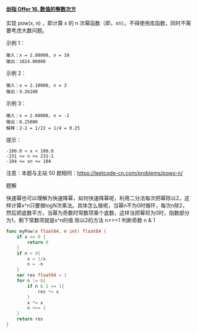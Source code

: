 #### [剑指 Offer 16. 数值的整数次方](https://leetcode.cn/problems/shu-zhi-de-zheng-shu-ci-fang-lcof/)

实现 pow(x, n) ，即计算 x 的 n 次幂函数（即，xn）。不得使用库函数，同时不需要考虑大数问题。

 

示例 1：

```
输入：x = 2.00000, n = 10
输出：1024.00000
```

示例 2：

```
输入：x = 2.10000, n = 3
输出：9.26100
```

示例 3：

```
输入：x = 2.00000, n = -2
输出：0.25000
解释：2-2 = 1/22 = 1/4 = 0.25
```


提示：

```
-100.0 < x < 100.0
-231 <= n <= 231-1
-104 <= xn <= 104
```


注意：本题与主站 50 题相同：https://leetcode-cn.com/problems/powx-n/



题解

快速幂也可以理解为快速降幂，如何快速降幂呢，利用二分法每次把幂除以2，这样计算x^n只要做logN次乘法。具体怎么做呢，当幂n不为0时循环，每次n除2，然后把底数平方，当幂为奇数时常数项乘个底数，这样当把幂将为0时，指数部分为1，剩下常数项就是x^n的值
除以2的方法 n>>=1
判断奇数 n & 1

```go
func myPow(x float64, n int) float64 {
    if x == 0 {
        return 0
    }
    if n < 0{
        x = 1/x
        n = -n
    }
    var res float64 = 1
    for n != 0{
        if n & 1 == 1{
            res *= x
        }
        x *= x
        n >>= 1
    }
    return res
}
```

